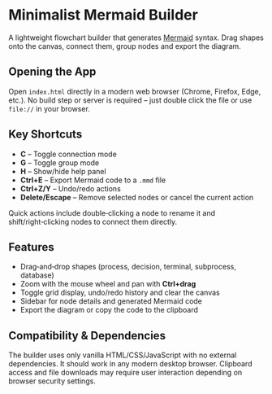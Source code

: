 # Minimalist Mermaid Builder

A lightweight flowchart builder that generates [Mermaid](https://mermaid-js.github.io/) syntax. Drag shapes onto the canvas, connect them, group nodes and export the diagram.

## Opening the App

Open `index.html` directly in a modern web browser (Chrome, Firefox, Edge, etc.). No build step or server is required – just double click the file or use `file://` in your browser.

## Key Shortcuts

- **C** – Toggle connection mode
- **G** – Toggle group mode
- **H** – Show/hide help panel
- **Ctrl+E** – Export Mermaid code to a `.mmd` file
- **Ctrl+Z/Y** – Undo/redo actions
- **Delete/Escape** – Remove selected nodes or cancel the current action

Quick actions include double‑clicking a node to rename it and shift/right‑clicking nodes to connect them directly.

## Features

- Drag‑and‑drop shapes (process, decision, terminal, subprocess, database)
- Zoom with the mouse wheel and pan with **Ctrl+drag**
- Toggle grid display, undo/redo history and clear the canvas
- Sidebar for node details and generated Mermaid code
- Export the diagram or copy the code to the clipboard

## Compatibility & Dependencies

The builder uses only vanilla HTML/CSS/JavaScript with no external dependencies. It should work in any modern desktop browser. Clipboard access and file downloads may require user interaction depending on browser security settings.

